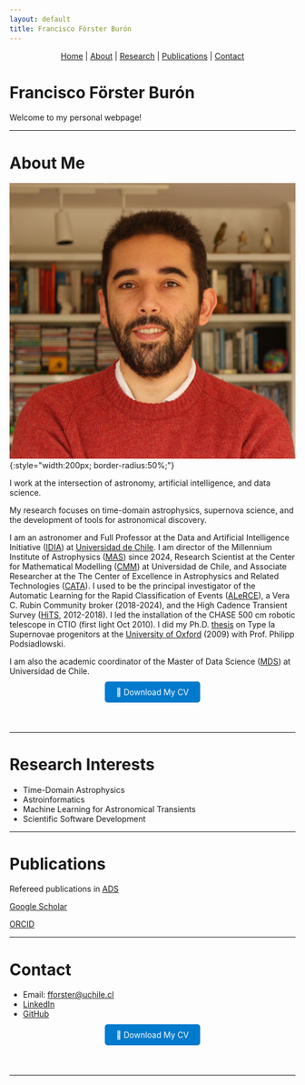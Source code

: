 ```yaml
---
layout: default
title: Francisco Förster Burón
---
```


<div style="text-align: center; margin-bottom: 20px;">
  <a href="#home">Home</a> | 
  <a href="#about-me">About</a> | 
  <a href="#research">Research</a> | 
  <a href="#publications">Publications</a> | 
  <a href="#contact">Contact</a>
</div>

# <a id="home"></a>  Francisco Förster Burón

Welcome to my personal webpage!  

---

# <a id="about-me"></a> About Me

![Francisco Förster](./assets/profile.jpg){:style="width:200px; border-radius:50%;"}

I work at the intersection of astronomy, artificial intelligence, and data science.

My research focuses on time-domain astrophysics, supernova science, and the development of tools for astronomical discovery.

I am an astronomer and Full Professor at the Data and Artificial Intelligence Initiative ([IDIA](https://idia.uchile.cl/)) at [Universidad de Chile](https://uchile.cl/). I am director of the Millennium Institute of Astrophysics ([MAS](https://astrofisicamas.cl/)) since 2024, Research Scientist at the Center for Mathematical Modelling ([CMM](https://www.cmm.uchile.cl/)) at Universidad de Chile, and Associate Researcher at the The Center of Excellence in Astrophysics and Related Technologies ([CATA](https://cata.cl/)). I used to be the principal investigator of the Automatic Learning for the Rapid Classification of Events ([ALeRCE](https://alerce.science/)), a Vera C. Rubin Community broker (2018-2024), and the High Cadence Transient Survey ([HiTS](https://alerce.science/high-cadence-transient-survey-hits/), 2012-2018). I led the installation of the CHASE 500 cm robotic telescope in CTIO (first light Oct 2010). I did my Ph.D. [thesis](https://solo.bodleian.ox.ac.uk/permalink/44OXF_INST/35n82s/alma990170111440107026) on Type Ia Supernovae progenitors at the [University of Oxford](https://www.ox.ac.uk/) (2009) with Prof. Philipp Podsiadlowski.

I am also the academic coordinator of the Master of Data Science ([MDS](https://mds.uchile.cl/)) at Universidad de Chile.


<div style="text-align: center; margin-top: 20px;">
  <a href="./assets/CV.pdf" download style="padding: 10px 20px; background-color: #007ACC; color: white; text-decoration: none; border-radius: 5px;">
    📄 Download My CV
  </a>
</div>

<br><br>

---

# <a id="research"></a> Research Interests

- Time-Domain Astrophysics
- Astroinformatics
- Machine Learning for Astronomical Transients
- Scientific Software Development

---


# <a id="publications"></a> Publications

Refereed publications in [ADS](https://ui.adsabs.harvard.edu/search/fq=%7B!type%3Daqp%20v%3D%24fq_database%7D&fq_database=(database%3Aastronomy%20OR%20database%3Aphysics)&q=author%3A%22forster%2C%20f%22%20collection%3Aastronomy%20property%3Arefereed&sort=date%20desc%2C%20bibcode%20desc&p_=0)

[Google Scholar](https://scholar.google.com/citations?user=ptRI8_sAAAAJ&hl=en)

[ORCID](https://orcid.org/my-orcid?orcid=0000-0003-3459-2270)

---

# <a id="contact"></a> Contact

- Email: [fforster@uchile.cl](mailto:fforster@uchile.cl)
- [LinkedIn](https://www.linkedin.com/in/franciscoforster)
- [GitHub](https://github.com/fforster)


<div style="text-align: center; margin-top: 20px;">
  <a href="./assets/CV.pdf" download style="padding: 10px 20px; background-color: #007ACC; color: white; text-decoration: none; border-radius: 5px;">
    📄 Download My CV
  </a>
</div>

<br><br>

---